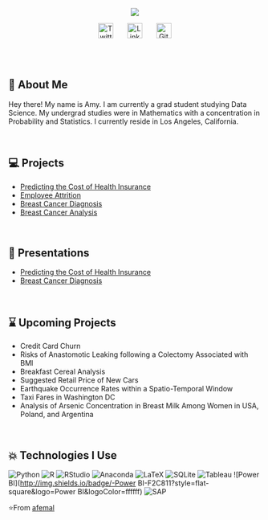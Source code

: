 <p align="center">
  <img  src="https://user-images.githubusercontent.com/61814648/111852381-eec07780-88d3-11eb-8f91-7964db9f214a.jpg">
<!--https://user-images.githubusercontent.com/61814648/111558472-0c62d500-874c-11eb-954d-6c9520c731ec.png"> --> 
</p>

<p align="center">
  <a href="https://twitter.com/itsamylyfe"><img src="https://cdn.jsdelivr.net/npm/simple-icons@v3/icons/twitter.svg" width="30px" alt="Twitter"></a> &nbsp; &nbsp; &nbsp;
  <a href="https://www.linkedin.com/in/amy-femal-66316419a/"><img src="https://cdn.jsdelivr.net/npm/simple-icons@v3/icons/linkedin.svg" width="30px"    alt="LinkedIn"></a> &nbsp; &nbsp; &nbsp;
  <a href="https://github.com/afemal"><img src="https://cdn.jsdelivr.net/npm/simple-icons@v3/icons/github.svg" width="30px" alt="GitHub"></a>
</p>


<br>
<br>


## 📝 About Me
Hey there! My name is Amy. I am currently a grad student studying Data Science. My undergrad studies were in Mathematics with a concentration in Probability and Statistics. I currently reside in Los Angeles, California. 
<!-- More info on badges below: https://github.com/badges/shields/blob/master/doc/logos.md -->

<br>

## 💻 Projects 

* [Predicting the Cost of Health Insurance](https://github.com/afemal/Projects/tree/main/Predicting%20the%20Cost%20of%20Health%20Insurance)
* [Employee Attrition](https://github.com/afemal/Projects/tree/main/Employee%20Attrition)
* [Breast Cancer Diagnosis](https://github.com/afemal/Projects/blob/main/Breast%20Cancer%20Diagnosis/BreastCancerDiagnosis.ipynb)
* [Breast Cancer Analysis](https://github.com/afemal/Projects/tree/main/Breast%20Cancer%20Analysis)

<br>

## 🎥 Presentations

* [Predicting the Cost of Health Insurance](https://youtu.be/F4EP5Q5jQlY)
* [Breast Cancer Diagnosis](https://github.com/afemal/Projects/blob/main/Breast%20Cancer%20Diagnosis/Breast%20Cancer%20Biopsy%20Data.pdf)

<br>

## ⌛ Upcoming Projects

* Credit Card Churn
* Risks of Anastomotic Leaking following a Colectomy Associated with BMI
* Breakfast Cereal Analysis
* Suggested Retail Price of New Cars
* Earthquake Occurrence Rates within a Spatio-Temporal Window
* Taxi Fares in Washington DC
* Analysis of Arsenic Concentration in Breast Milk Among Women in USA, Poland, and Argentina

<br>

## 💥 Technologies I Use

![Python](http://img.shields.io/badge/-Python-3776AB?style=flat-square&logo=Python&logoColor=ffffff)
![R](http://img.shields.io/badge/-R-276DC3?style=flat-square&logo=R&logoColor=ffffff)
![RStudio](http://img.shields.io/badge/-RStudio-75AADB?style=flat-square&logo=RStudio&logoColor=ffffff)
![Anaconda](http://img.shields.io/badge/-Anaconda-44A833?style=flat-square&logo=Anaconda&logoColor=ffffff)
![LaTeX](http://img.shields.io/badge/-LaTeX-008080?style=flat-square&logo=LaTeX&logoColor=ffffff)
![SQLite](http://img.shields.io/badge/-SQLite-003B57?style=flat-square&logo=SQLite&logoColor=ffffff)
![Tableau](http://img.shields.io/badge/-Tableau-E97627?style=flat-square&logo=Tableau&logoColor=ffffff)
![Power BI](http://img.shields.io/badge/-Power BI-F2C811?style=flat-square&logo=Power BI&logoColor=ffffff)
![SAP](http://img.shields.io/badge/-SAP-0FAAFF?style=flat-square&logo=SAP&logoColor=ffffff)


⭐From [afemal](https://github.com/afemal)


